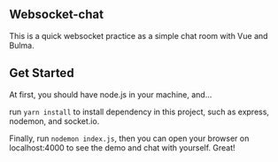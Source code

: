 ## Websocket-chat

This is a quick websocket practice as a simple chat room with Vue and Bulma.

## Get Started

At first, you should have node.js in your machine, and...

run `yarn install` to install dependency in this project, such as express, nodemon, and socket.io.

Finally, run `nodemon index.js`, then you can open your browser on localhost:4000 to see the demo and chat with yourself. Great!
